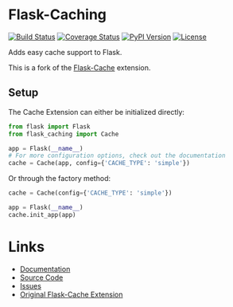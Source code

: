 Flask-Caching
=============

[![Build Status](https://travis-ci.org/sh4nks/flask-caching.svg?branch=master)](https://travis-ci.org/sh4nks/flask-caching)
[![Coverage Status](https://coveralls.io/repos/sh4nks/flask-caching/badge.png)](https://coveralls.io/r/sh4nks/flask-caching)
[![PyPI Version](https://img.shields.io/pypi/v/Flask-Caching.svg)](https://pypi.python.org/pypi/Flask-Caching)
[![License](https://img.shields.io/badge/license-BSD-yellow.svg)](https://github.com/sh4nks/flask-caching)

Adds easy cache support to Flask.

This is a fork of the [Flask-Cache](https://github.com/thadeusb/flask-cache)
extension.


Setup
-----

The Cache Extension can either be initialized directly:

```python
from flask import Flask
from flask_caching import Cache

app = Flask(__name__)
# For more configuration options, check out the documentation
cache = Cache(app, config={'CACHE_TYPE': 'simple'})
```

Or through the factory method:

```python
cache = Cache(config={'CACHE_TYPE': 'simple'})

app = Flask(__name__)
cache.init_app(app)
```


Links
=====

* [Documentation](https://pythonhosted.org/Flask-Caching/)
* [Source Code](https://github.com/sh4nks/flask-caching)
* [Issues](https://github.com/sh4nks/flask-caching/issues)
* [Original Flask-Cache Extension](https://github.com/thadeusb/flask-cache)
